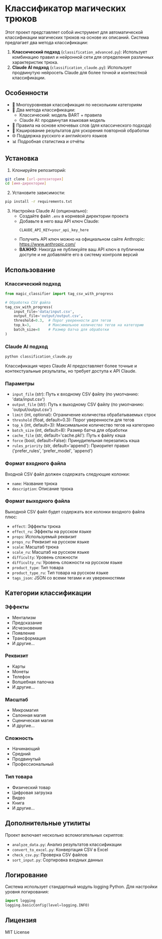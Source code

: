 # Классификатор магических трюков

Этот проект представляет собой инструмент для автоматической классификации магических трюков на основе их описаний. Система предлагает два метода классификации:

1. **Классический подход** (`classification_advanced.py`): Использует комбинацию правил и нейронной сети для определения различных характеристик трюка.
2. **Claude AI подход** (`classification_claude.py`): Использует продвинутую нейросеть Claude для более точной и контекстной классификации.

## Особенности

- 🎯 Многоуровневая классификация по нескольким категориям
- 🤖 Два метода классификации:
  - Классический: модель BART + правила
  - Claude AI: продвинутая языковая модель
- 📝 Правила на основе ключевых слов (для классического подхода)
- 💾 Кэширование результатов для ускорения повторной обработки
- 🌐 Поддержка русского и английского языков
- 📊 Подробная статистика и отчёты

## Установка

1. Клонируйте репозиторий:
```bash
git clone [url-репозитория]
cd [имя-директории]
```

2. Установите зависимости:
```bash
pip install -r requirements.txt
```

3. Настройка Claude AI (опционально):
   - Создайте файл `.env` в корневой директории проекта
   - Добавьте в него ваш API ключ Claude:
     ```
     CLAUDE_API_KEY=your_api_key_here
     ```
   - Получить API ключ можно на официальном сайте Anthropic: https://www.anthropic.com/
   - **ВАЖНО**: Никогда не публикуйте ваш API ключ в публичном доступе и не добавляйте его в систему контроля версий

## Использование

### Классический подход

```python
from magic_classifier import tag_csv_with_progress

# Обработка CSV файла
tag_csv_with_progress(
    input_file='data/input.csv',
    output_file='output/output.csv',
    threshold=0.3,  # Порог уверенности для тегов
    top_k=3,        # Максимальное количество тегов на категорию
    batch_size=8    # Размер батча для обработки
)
```

### Claude AI подход

```python
python classification_claude.py
```

Классификация через Claude AI предоставляет более точные и контекстуальные результаты, но требует доступа к API Claude.

### Параметры

- `input_file` (str): Путь к входному CSV файлу (по умолчанию: 'data/input.csv')
- `output_file` (str): Путь к выходному CSV файлу (по умолчанию: 'output/output.csv')
- `limit` (int, optional): Ограничение количества обрабатываемых строк
- `threshold` (float, default=0.3): Порог уверенности для тегов
- `top_k` (int, default=3): Максимальное количество тегов на категорию
- `batch_size` (int, default=8): Размер батча для обработки
- `cache_file` (str, default='cache.pkl'): Путь к файлу кэша
- `force` (bool, default=False): Принудительная перезапись кэша
- `rules_priority` (str, default='append'): Приоритет правил ('prefer_rules', 'prefer_model', 'append')

### Формат входного файла

Входной CSV файл должен содержать следующие колонки:
- `name`: Название трюка
- `description`: Описание трюка

### Формат выходного файла

Выходной CSV файл будет содержать все колонки входного файла плюс:
- `effect`: Эффекты трюка
- `effect_ru`: Эффекты на русском языке
- `props`: Используемый реквизит
- `props_ru`: Реквизит на русском языке
- `scale`: Масштаб трюка
- `scale_ru`: Масштаб на русском языке
- `difficulty`: Уровень сложности
- `difficulty_ru`: Уровень сложности на русском языке
- `product_type`: Тип товара
- `product_type_ru`: Тип товара на русском языке
- `tags_json`: JSON со всеми тегами и их уверенностями

## Категории классификации

### Эффекты
- Ментализм
- Предсказание
- Исчезновение
- Появление
- Трансформация
- И другие...

### Реквизит
- Карты
- Монеты
- Телефон
- Волшебная палочка
- И другие...

### Масштаб
- Микромагия
- Салонная магия
- Сценическая магия
- И другие...

### Сложность
- Начинающий
- Средний
- Продвинутый
- Профессиональный

### Тип товара
- Физический товар
- Цифровая загрузка
- Видео
- Книга
- И другие...

## Дополнительные утилиты

Проект включает несколько вспомогательных скриптов:
- `analyze_data.py`: Анализ результатов классификации
- `convert_to_excel.py`: Конвертация CSV в Excel
- `check_csv.py`: Проверка CSV файлов
- `sort_input.py`: Сортировка входных данных

## Логирование

Система использует стандартный модуль logging Python. Для настройки уровня логирования:

```python
import logging
logging.basicConfig(level=logging.INFO)
```

## Лицензия

MIT License
